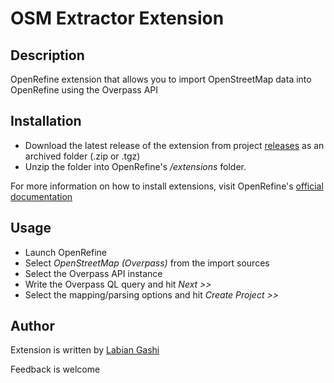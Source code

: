 # OSM Extractor Extension

Description
------
OpenRefine extension that allows you to import OpenStreetMap data into OpenRefine using the Overpass API

Installation
------
* Download the latest release of the extension from project [releases](https://gitlab.com/labiangashi/osm-extractor/-/releases) as an archived folder (.zip or .tgz)
* Unzip the folder into OpenRefine's _/extensions_ folder.

For more information on how to install extensions, visit OpenRefine's [official documentation](https://docs.openrefine.org/manual/installing#installing-extensions)

Usage
------
* Launch OpenRefine
* Select _OpenStreetMap (Overpass)_ from the import sources
* Select the Overpass API instance
* Write the Overpass QL query and hit _Next >>_
* Select the mapping/parsing options and hit _Create Project >>_

Author
------

Extension is written by [Labian Gashi](https://gitlab.com/labiangashi)

Feedback is welcome
